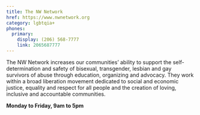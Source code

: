 ```yaml
---
title: The NW Network
href: https://www.nwnetwork.org
category: lgbtqia+
phones:
  primary:
    display: (206) 568-7777
    link: 2065687777
---
```


The NW Network increases our communities’ ability to support the self-determination and safety of bisexual, transgender, lesbian and gay survivors of abuse through education, organizing and advocacy. They work within a broad liberation movement dedicated to social and economic justice, equality and respect for all people and the creation of loving, inclusive and accountable communities.

**Monday to Friday, 9am to 5pm**

